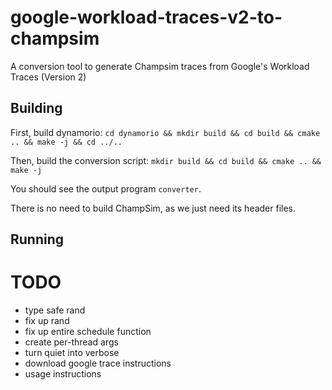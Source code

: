 # google-workload-traces-v2-to-champsim
A conversion tool to generate Champsim traces from Google's Workload Traces (Version 2)

## Building

First, build dynamorio:
`cd dynamorio && mkdir build && cd build && cmake .. && make -j && cd ../..`

Then, build the conversion script:
`mkdir build && cd build && cmake .. && make -j`

You should see the output program `converter`. 

There is no need to build ChampSim, as we just need its header files.

## Running

# TODO
* type safe rand
* fix up rand
* fix up entire schedule function
* create per-thread args
* turn quiet into verbose
* download google trace instructions
* usage instructions